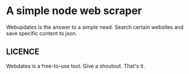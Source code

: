 A simple node web scraper
=========================

Webupdates is the answer to a simple need. Search certain 
websites and save specific content to json. 

LICENCE
--------

Webdates is a free-to-use tool. Give a shoutout.
That's it.

